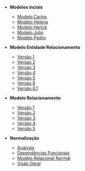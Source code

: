 - **Modelos inciais**

  - [Modelo Carlos](docs/modelos-iniciais/ModeloCarlos.md)
  - [Modelo Helena](docs/modelos-iniciais/ModeloHelena.md)
  - [Modelo Herick](docs/modelos-iniciais/ModeloHerick.md)
  - [Modelo Julio](docs/modelos-iniciais/ModeloJulio.md)
  - [Modelo Pedro](docs/modelos-iniciais/ModeloPedro.md)

- **Modelo Entidade Relacionamento**

  - [Versão 1](docs/MER/v1.md)
  - [Versão 2](docs/MER/v2.md)
  - [Versão 3](docs/MER/v3.md)
  - [Versão 4](docs/MER/v4.md)
  - [Versão 5](docs/MER/v5.md)
  - [Versão 6](docs/MER/v6.md)
  - [Versão 6.1](docs/MER/v6.1.md)

- **Modelo Relacionamento**

  - [Versão 1](docs/MREL/v1.md)
  - [Versão 2](docs/MREL/v2.md)
  - [Versão 3](docs/MREL/v3.md)
  - [Versão 4](docs/MREL/v4.md)
  - [Versão 5](docs/MREL/v5.md)

- **Normalização**

  - [Analysis](Modulo3-Normalizacao/Analysis.md)
  - [Dependências Funcionais](Modulo3-Normalizacao/DF.md)
  - [Modelo Relacional Normal](Modulo3-Normalizacao/ModeloRelacionalNormal_v1.png)
  - [Visão Geral](Modulo3-Normalizacao/README.md)
